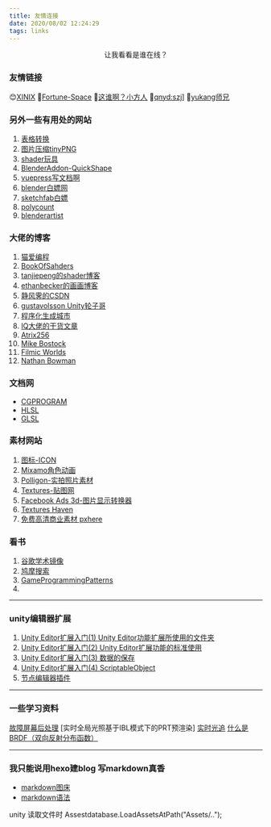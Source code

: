 ```yaml
---
title: 友情连接
date: 2020/08/02 12:24:29
tags: links
---
```

<center>让我看看是谁在线？</center>

### 友情链接

😊[XINIX](http://xinix.xyz/)
👀[Fortune-Space](http://john097.github.io/Frotune-Space/)
👀[这谁啊？小方人](https://ahhhhhchiu.github.io/)
👀[qnyd:szj](http://47.112.250.242:5000/)]
👀[yukang师兄](https://meteorahyk.github.io)

### 另外一些有用处的网站
1. [表格转换](http://tableconvert.com/)
2. [图片压缩tinyPNG](www.tinypng.com)
3. [shader玩具](www.shadertoy.com)
4. [BlenderAddon-QuickShape](www.gumroad.com/I/tOWta)
5. [vuepress写文档啊](https://www.vuepress.cn/)
6. [blender白嫖网](https://www.blendswap.com/)
7. [sketchfab白嫖](http://sketchfab.com/)
8. [polycount](https://polycount.com/)
9. [blenderartist](https://blenderartists.org/c/artwork/8)

### 大佬的博客
1. [猫爱编程](www.catlikecoding.com)
2. [BookOfSahders](https://thebookofshaders.com/)
3. [tanjiepeng的shader博客](https://me.csdn.net/tjw02241035621611)
4. [ethanbecker的画画博客](https://ethanbecker70.tumblr.com/)
5. [静风霁的CSDN](https://blog.csdn.net/qq_26999509)
6. [gustavolsson Unity轮子哥](https://gustavolsson.com/) 
7. [程序化生成城市](https://andrewmanq.github.io/)
8. [IQ大佬的干货文章](https://www.iquilezles.org/www/index.htm)
9. [Atrix256](https://blog.demofox.org/)
10. [Mike Bostock](https://bost.ocks.org/mike/)
11. [Filmic Worlds](http://filmicworlds.com/)
12. [Nathan Bowman](https://coffeefuelledcode.co.uk/author/nathan/)

### 文档网
+ [CGPROGRAM](https://developer.download.nvidia.cn/cg/)
+ [HLSL](https://docs.microsoft.com/en-us/windows/win32/direct3dhlsl/dx-graphics-hlsl)
+ [GLSL](http://www.opengl.org/sdk/docs/man/)


### 素材网站
1. [图标-ICON](https://www.easyicon.net/iconsearch/icon/)
2. [Mixamo角色动画](https://www.mixamo.com/#/)
3. [Polligon-实拍照片素材](https://www.poliigon.com/search?)
4. [Textures-贴图网](https://www.textures.com/)
5. [Facebook Ads 3d-图片显示转换器](https://www.omnivirt.com/3d-photo-ads)
6. [Textures Haven](https://texturehaven.com/)
7. [免费高清商业素材 pxhere](https://pxhere.com/)

### 看书
1. [谷歌学术镜像](https://ac.scmor.com/)
2. [鸠摩搜索](https://www.jiumodiary.com/)
3. [GameProgrammingPatterns](http://gameprogrammingpatterns.com/) 
4. 

------

### unity编辑器扩展
1. [Unity Editor扩展入门(1) Unity Editor功能扩展所使用的文件夹](https://blog.csdn.net/xdestiny110/article/details/79372530)
2. [Unity Editor扩展入门(2) Unity Editor扩展功能的标准使用](https://blog.csdn.net/xdestiny110/article/details/79434027?utm_medium=distribute.pc_relevant.none-task-blog-BlogCommendFromMachineLearnPai2-4.nonecase&depth_1-utm_source=distribute.pc_relevant.none-task-blog-BlogCommendFromMachineLearnPai2-4.nonecase)
3. [Unity Editor扩展入门(3) 数据的保存](https://blog.csdn.net/xdestiny110/article/details/79596953?utm_medium=distribute.pc_relevant.none-task-blog-BlogCommendFromMachineLearnPai2-3.nonecase&depth_1-utm_source=distribute.pc_relevant.none-task-blog-BlogCommendFromMachineLearnPai2-3.nonecase)
4. [Unity Editor扩展入门(4) ScriptableObject](https://blog.csdn.net/xdestiny110/article/details/79678922?utm_medium=distribute.pc_relevant.none-task-blog-title-5&spm=1001.2101.3001.4242)
5. [节点编辑器插件](https://github.com/Seneral/Node_Editor_Framework)

------

### 一些学习资料
[故障屏幕后处理](https://github.com/QianMo/X-PostProcessing-Library)
[实时全局光照基于IBL模式下的PRT预渲染]
[实时光追](https://zhuanlan.zhihu.com/p/102397700)
[什么是BRDF（双向反射分布函数）](https://www.zhihu.com/question/20286038/answer/779162419)

----

### 我只能说用hexo建blog 写markdown真香

- [markdown图床](https://www.jianshu.com/p/ea1eb11db63f)
- [markdown语法](https://www.jianshu.com/p/191d1e21f7ed/)

unity 读取文件时
    Assestdatabase.LoadAssetsAtPath<Type>("Assets/..");
